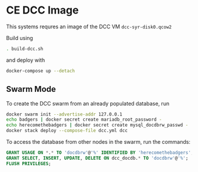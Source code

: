 # CE DCC Image

This systems requres an image of the DCC VM `dcc-syr-disk0.qcow2`

Build using 
```sh
. build-dcc.sh
```
and deploy with
```sh
docker-compose up --detach
```

## Swarm Mode

To create the DCC swarm from an already populated database, run 
```sh
docker swarm init --advertise-addr 127.0.0.1
echo badgers | docker secret create mariadb_root_password -
echo herecomethebadgers | docker secret create mysql_docdbrw_passwd -
docker stack deploy --compose-file dcc.yml dcc
```

To access the database from other nodes in the swarm, run the commands:
```sql
GRANT USAGE ON *.* TO 'docdbrw'@'%' IDENTIFIED BY 'herecomethebadgers';
GRANT SELECT, INSERT, UPDATE, DELETE ON dcc_docdb.* TO 'docdbrw'@'%';
FLUSH PRIVILEGES;
```


